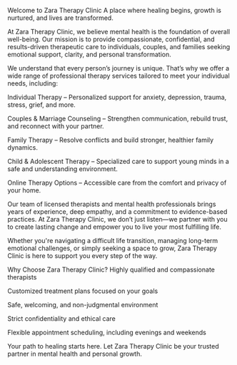 Welcome to Zara Therapy Clinic
A place where healing begins, growth is nurtured, and lives are transformed.

At Zara Therapy Clinic, we believe mental health is the foundation of overall well-being. Our mission is to provide compassionate, confidential, and results-driven therapeutic care to individuals, couples, and families seeking emotional support, clarity, and personal transformation.

We understand that every person’s journey is unique. That’s why we offer a wide range of professional therapy services tailored to meet your individual needs, including:

Individual Therapy – Personalized support for anxiety, depression, trauma, stress, grief, and more.

Couples & Marriage Counseling – Strengthen communication, rebuild trust, and reconnect with your partner.

Family Therapy – Resolve conflicts and build stronger, healthier family dynamics.

Child & Adolescent Therapy – Specialized care to support young minds in a safe and understanding environment.

Online Therapy Options – Accessible care from the comfort and privacy of your home.

Our team of licensed therapists and mental health professionals brings years of experience, deep empathy, and a commitment to evidence-based practices. At Zara Therapy Clinic, we don’t just listen—we partner with you to create lasting change and empower you to live your most fulfilling life.

Whether you're navigating a difficult life transition, managing long-term emotional challenges, or simply seeking a space to grow, Zara Therapy Clinic is here to support you every step of the way.

Why Choose Zara Therapy Clinic?
Highly qualified and compassionate therapists

Customized treatment plans focused on your goals

Safe, welcoming, and non-judgmental environment

Strict confidentiality and ethical care

Flexible appointment scheduling, including evenings and weekends

Your path to healing starts here.
Let Zara Therapy Clinic be your trusted partner in mental health and personal growth.
